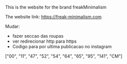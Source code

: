 This is the website for the brand freakMinimalism

The website link: https://freak-minimalism.com


Mudar:

  - fazer seccao das roupas
  - ver redirecionar http para https
  - Codigo para por ultima publicacao no instagram

["00", "11", "47", "52", "54", "64", "65", "95", "141", "CM"]